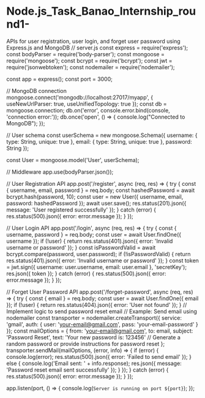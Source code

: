 # Node.js_Task_Banao_Internship_round1-
 APIs for user registration, user login, and forget user password using Express.js and MongoDB
// server.js
const express = require('express');
const bodyParser = require('body-parser');
const mongoose = require('mongoose');
const bcrypt = require('bcrypt');
const jwt = require('jsonwebtoken');
const nodemailer = require('nodemailer');

const app = express();
const port = 3000;

// MongoDB connection
mongoose.connect('mongodb://localhost:27017/myapp', { useNewUrlParser: true, useUnifiedTopology: true });
const db = mongoose.connection;
db.on('error', console.error.bind(console, 'connection error:'));
db.once('open', () => {
  console.log("Connected to MongoDB");
});

// User schema
const userSchema = new mongoose.Schema({
  username: { type: String, unique: true },
  email: { type: String, unique: true },
  password: String
});

const User = mongoose.model('User', userSchema);

// Middleware
app.use(bodyParser.json());

// User Registration API
app.post('/register', async (req, res) => {
  try {
    const { username, email, password } = req.body;
    const hashedPassword = await bcrypt.hash(password, 10);
    const user = new User({ username, email, password: hashedPassword });
    await user.save();
    res.status(201).json({ message: 'User registered successfully' });
  } catch (error) {
    res.status(500).json({ error: error.message });
  }
});

// User Login API
app.post('/login', async (req, res) => {
  try {
    const { username, password } = req.body;
    const user = await User.findOne({ username });
    if (!user) {
      return res.status(401).json({ error: 'Invalid username or password' });
    }
    const isPasswordValid = await bcrypt.compare(password, user.password);
    if (!isPasswordValid) {
      return res.status(401).json({ error: 'Invalid username or password' });
    }
    const token = jwt.sign({ username: user.username, email: user.email }, 'secretKey');
    res.json({ token });
  } catch (error) {
    res.status(500).json({ error: error.message });
  }
});

// Forget User Password API
app.post('/forget-password', async (req, res) => {
  try {
    const { email } = req.body;
    const user = await User.findOne({ email });
    if (!user) {
      return res.status(404).json({ error: 'User not found' });
    }
    // Implement logic to send password reset email
    // Example: Send email using nodemailer
    const transporter = nodemailer.createTransport({
      service: 'gmail',
      auth: {
        user: 'your-email@gmail.com',
        pass: 'your-email-password'
      }
    });
    const mailOptions = {
      from: 'your-email@gmail.com',
      to: email,
      subject: 'Password Reset',
      text: 'Your new password is: 123456' // Generate a random password or provide instructions for password reset
    };
    transporter.sendMail(mailOptions, (error, info) => {
      if (error) {
        console.log(error);
        res.status(500).json({ error: 'Failed to send email' });
      } else {
        console.log('Email sent: ' + info.response);
        res.json({ message: 'Password reset email sent successfully' });
      }
    });
  } catch (error) {
    res.status(500).json({ error: error.message });
  }
});

app.listen(port, () => {
  console.log(`Server is running on port ${port}`);
});
